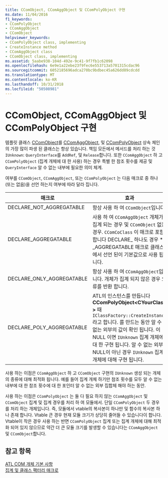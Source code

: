 ```yaml
---
title: CComObject, CComAggObject 및 CComPolyObject 구현
ms.date: 11/04/2016
f1_keywords:
- CComPolyObject
- CComAggObject
- CComObject
helpviewer_keywords:
- CComPolyObject class, implementing
- CreateInstance method
- CComAggObject class
- CComObject class, implementing
ms.assetid: 5aabe938-104d-492e-9c41-9f7fb1c62098
ms.openlocfilehash: 6e9e1a22ebe23f9fec6e553713a5701315cdac96
ms.sourcegitcommit: 6052185696adca270bc9bdbec45a626dd89cdcdd
ms.translationtype: MT
ms.contentlocale: ko-KR
ms.lasthandoff: 10/31/2018
ms.locfileid: "50508981"
---
```

# <a name="implementing-ccomobject-ccomaggobject-and-ccompolyobject"></a>CComObject, CComAggObject 및 CComPolyObject 구현

템플릿 클래스 [CComObject](../atl/reference/ccomobject-class.md)를 [CComAggObject](../atl/reference/ccomaggobject-class.md), 및 [CComPolyObject](../atl/reference/ccompolyobject-class.md) 상속 체인의 가장 많이 파생 된 클래스는 항상 있습니다. 책임 모든에서 메서드를 처리 하는 것 `IUnknown`: `QueryInterface`를 `AddRef`, 및 `Release`합니다. 또한 `CComAggObject` 하 고 `CComPolyObject` (집계 개체에 대 한 사용) 하는 경우 특별 한 참조 횟수를 제공 및 `QueryInterface` 알 수 없는 내부에 필요한 의미 체계.

여부를 `CComObject`, `CComAggObject`, 또는 `CComPolyObject` 는 다음 매크로 중 하나 (또는 없음)을 선언 하는지 여부에 따라 달라 집니다.

|매크로|효과|
|-----------|------------|
|DECLARE_NOT_AGGREGATABLE|항상 사용 하 여 `CComObject`입니다.|
|DECLARE_AGGREGATABLE|사용 하 여 `CComAggObject` 개체가 집계 되는 경우 및 `CComObject` 없는 경우. `CComCoClass` 이 매크로 포함 합니다 DECLARE_ 하나도 경우 * _AGGREGATABLE 매크로 클래스에서 선언 된이 기본값으로 사용 됩니다.|
|DECLARE_ONLY_AGGREGATABLE|항상 사용 하 여 `CComAggObject`입니다. 개체가 집계 되지 않은 경우 오류를 반환 합니다.|
|DECLARE_POLY_AGGREGATABLE|ATL의 인스턴스를 만듭니다 **CComPolyObject\<CYourClass >** 때 `IClassFactory::CreateInstance` 라고 합니다. 를 만드는 동안 알 수 없는 외부의 값이 확인 됩니다. 이 NULL 이면 `IUnknown` 집계 개체에 대 한 구현 됩니다. 알 수 없는 외부, NULL이 아닌 경우 `IUnknown` 집계 개체에 대해 구현 됩니다.|

사용 하는 이점은 `CComAggObject` 하 고 `CComObject` 구현의 `IUnknown` 생성 되는 개체의 종류에 대해 최적화 됩니다. 예를 들어 집계 개체 하기만 참조 횟수를 모두 알 수 없는 내부에 대 한 참조 횟수에 대 한 포인터 알 수 없는 외부 집합체 해야 하는 동안.

사용 하는 이점은 `CComPolyObject` 는 둘 다 필요 하지 않는 `CComAggObject` 및 `CComObject` 집계 및 집계 경우를 처리 하 여 모듈에서. 단일 `CComPolyObject` 두 경우를 처리 하는 개체입니다. 즉, 모듈에서 vtable의 복사본이 하나만 및 함수의 복사본 하나 존재 합니다. Vtable 큰 경우 현재 모듈 크기가 상당히 줄어들 수 있습니다이 합니다. Vtable이 작은 경우 사용 하는 반면 `CComPolyObject` 집계 또는 집계 개체에 대해 최적화 되어 있지 않으므로 약간 더 큰 모듈 크기를 발생할 수 있습니다는 `CComAggObject` 및 `CComObject`합니다.

## <a name="see-also"></a>참고 항목

[ATL COM 개체 기본 사항](../atl/fundamentals-of-atl-com-objects.md)<br/>
[집계 및 클래스 팩터리 매크로](../atl/reference/aggregation-and-class-factory-macros.md)

